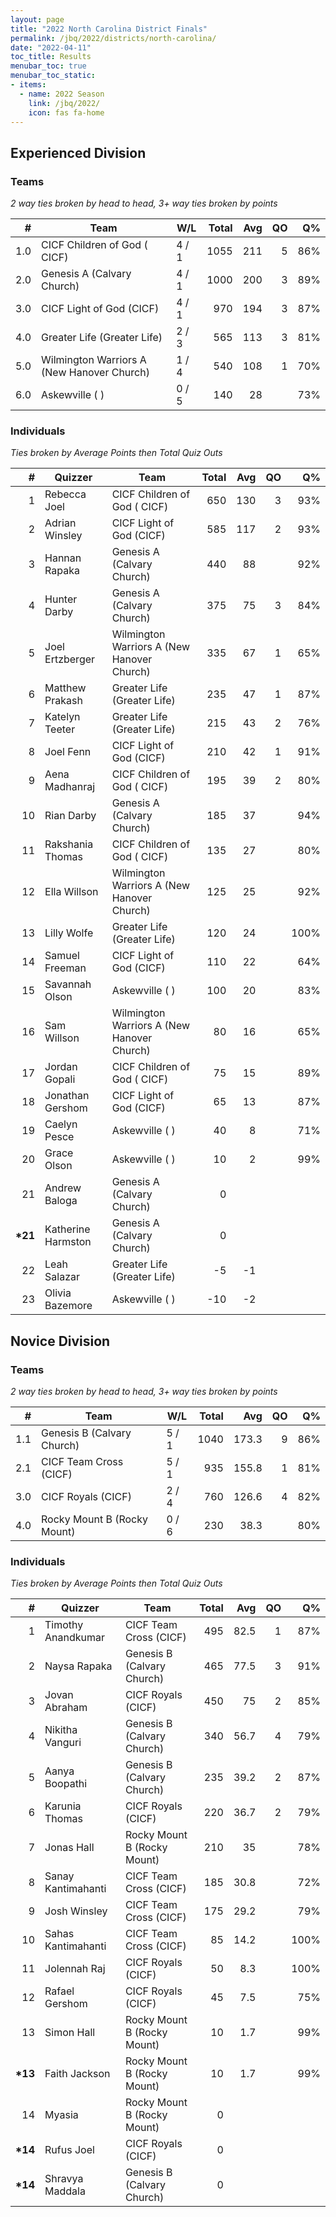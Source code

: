 ```yaml
---
layout: page
title: "2022 North Carolina District Finals"
permalink: /jbq/2022/districts/north-carolina/
date: "2022-04-11"
toc_title: Results
menubar_toc: true
menubar_toc_static:
- items:
  - name: 2022 Season
    link: /jbq/2022/
    icon: fas fa-home
---
```


## Experienced Division

### Teams

*2 way ties broken by head to head, 3+ way ties broken by points*

|    # | Team                                       | W/L   | Total |  Avg |   QO |   Q% |
| ---: | ------------------------------------------ | ----- | ----: | ---: | ---: | ---: |
|  1.0 | CICF Children of God ( CICF)               | 4 / 1 |  1055 |  211 |    5 |  86% |
|  2.0 | Genesis A (Calvary Church)                 | 4 / 1 |  1000 |  200 |    3 |  89% |
|  3.0 | CICF Light of God (CICF)                   | 4 / 1 |   970 |  194 |    3 |  87% |
|  4.0 | Greater Life (Greater Life)                | 2 / 3 |   565 |  113 |    3 |  81% |
|  5.0 | Wilmington Warriors A (New Hanover Church) | 1 / 4 |   540 |  108 |    1 |  70% |
|  6.0 | Askewville ( )                             | 0 / 5 |   140 |   28 |      |  73% |

### Individuals

*Ties broken by Average Points then Total Quiz Outs*

|        # | Quizzer            | Team                                       | Total |  Avg |   QO |   Q% |
| -------: | ------------------ | ------------------------------------------ | ----: | ---: | ---: | ---: |
|        1 | Rebecca Joel       | CICF Children of God ( CICF)               |   650 |  130 |    3 |  93% |
|        2 | Adrian Winsley     | CICF Light of God (CICF)                   |   585 |  117 |    2 |  93% |
|        3 | Hannan Rapaka      | Genesis A (Calvary Church)                 |   440 |   88 |      |  92% |
|        4 | Hunter Darby       | Genesis A (Calvary Church)                 |   375 |   75 |    3 |  84% |
|        5 | Joel Ertzberger    | Wilmington Warriors A (New Hanover Church) |   335 |   67 |    1 |  65% |
|        6 | Matthew Prakash    | Greater Life (Greater Life)                |   235 |   47 |    1 |  87% |
|        7 | Katelyn Teeter     | Greater Life (Greater Life)                |   215 |   43 |    2 |  76% |
|        8 | Joel Fenn          | CICF Light of God (CICF)                   |   210 |   42 |    1 |  91% |
|        9 | Aena Madhanraj     | CICF Children of God ( CICF)               |   195 |   39 |    2 |  80% |
|       10 | Rian Darby         | Genesis A (Calvary Church)                 |   185 |   37 |      |  94% |
|       11 | Rakshania Thomas   | CICF Children of God ( CICF)               |   135 |   27 |      |  80% |
|       12 | Ella Willson       | Wilmington Warriors A (New Hanover Church) |   125 |   25 |      |  92% |
|       13 | Lilly Wolfe        | Greater Life (Greater Life)                |   120 |   24 |      | 100% |
|       14 | Samuel Freeman     | CICF Light of God (CICF)                   |   110 |   22 |      |  64% |
|       15 | Savannah Olson     | Askewville ( )                             |   100 |   20 |      |  83% |
|       16 | Sam Willson        | Wilmington Warriors A (New Hanover Church) |    80 |   16 |      |  65% |
|       17 | Jordan Gopali      | CICF Children of God ( CICF)               |    75 |   15 |      |  89% |
|       18 | Jonathan Gershom   | CICF Light of God (CICF)                   |    65 |   13 |      |  87% |
|       19 | Caelyn Pesce       | Askewville ( )                             |    40 |    8 |      |  71% |
|       20 | Grace Olson        | Askewville ( )                             |    10 |    2 |      |  99% |
|       21 | Andrew Baloga      | Genesis A (Calvary Church)                 |     0 |      |      |      |
| **\*21** | Katherine Harmston | Genesis A (Calvary Church)                 |     0 |      |      |      |
|       22 | Leah Salazar       | Greater Life (Greater Life)                |    -5 |   -1 |      |      |
|       23 | Olivia Bazemore    | Askewville ( )                             |   -10 |   -2 |      |      |

## Novice Division

### Teams

*2 way ties broken by head to head, 3+ way ties broken by points*

|    # | Team                        | W/L   | Total |   Avg |   QO |   Q% |
| ---: | --------------------------- | ----- | ----: | ----: | ---: | ---: |
|  1.1 | Genesis B (Calvary Church)  | 5 / 1 |  1040 | 173.3 |    9 |  86% |
|  2.1 | CICF Team Cross (CICF)      | 5 / 1 |   935 | 155.8 |    1 |  81% |
|  3.0 | CICF Royals (CICF)          | 2 / 4 |   760 | 126.6 |    4 |  82% |
|  4.0 | Rocky Mount B (Rocky Mount) | 0 / 6 |   230 |  38.3 |      |  80% |

### Individuals

*Ties broken by Average Points then Total Quiz Outs*

|        # | Quizzer            | Team                        | Total |  Avg |   QO |   Q% |
| -------: | ------------------ | --------------------------- | ----: | ---: | ---: | ---: |
|        1 | Timothy Anandkumar | CICF Team Cross (CICF)      |   495 | 82.5 |    1 |  87% |
|        2 | Naysa Rapaka       | Genesis B (Calvary Church)  |   465 | 77.5 |    3 |  91% |
|        3 | Jovan Abraham      | CICF Royals (CICF)          |   450 |   75 |    2 |  85% |
|        4 | Nikitha Vanguri    | Genesis B (Calvary Church)  |   340 | 56.7 |    4 |  79% |
|        5 | Aanya Boopathi     | Genesis B (Calvary Church)  |   235 | 39.2 |    2 |  87% |
|        6 | Karunia Thomas     | CICF Royals (CICF)          |   220 | 36.7 |    2 |  79% |
|        7 | Jonas Hall         | Rocky Mount B (Rocky Mount) |   210 |   35 |      |  78% |
|        8 | Sanay Kantimahanti | CICF Team Cross (CICF)      |   185 | 30.8 |      |  72% |
|        9 | Josh Winsley       | CICF Team Cross (CICF)      |   175 | 29.2 |      |  79% |
|       10 | Sahas Kantimahanti | CICF Team Cross (CICF)      |    85 | 14.2 |      | 100% |
|       11 | Jolennah Raj       | CICF Royals (CICF)          |    50 |  8.3 |      | 100% |
|       12 | Rafael Gershom     | CICF Royals (CICF)          |    45 |  7.5 |      |  75% |
|       13 | Simon Hall         | Rocky Mount B (Rocky Mount) |    10 |  1.7 |      |  99% |
| **\*13** | Faith Jackson      | Rocky Mount B (Rocky Mount) |    10 |  1.7 |      |  99% |
|       14 | Myasia             | Rocky Mount B (Rocky Mount) |     0 |      |      |      |
| **\*14** | Rufus Joel         | CICF Royals (CICF)          |     0 |      |      |      |
| **\*14** | Shravya Maddala    | Genesis B (Calvary Church)  |     0 |      |      |      |
